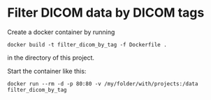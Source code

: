 # Filter DICOM data by DICOM tags

Create a docker container by running
```
docker build -t filter_dicom_by_tag -f Dockerfile .
```
in the directory of this project.

Start the container like this:
```
docker run --rm -d -p 80:80 -v /my/folder/with/projects:/data filter_dicom_by_tag 
```
